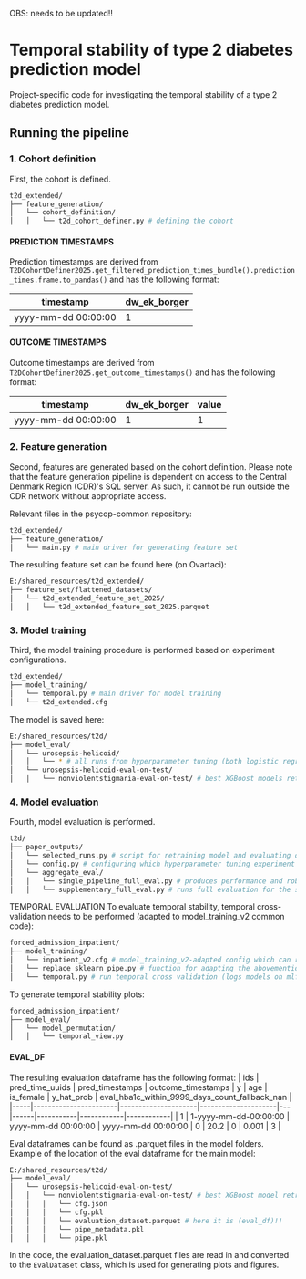 OBS: needs to be updated!!

# Temporal stability of type 2 diabetes prediction model
Project-specific code for investigating the temporal stability of a type 2 diabetes prediction model.

## Running the pipeline

### 1. Cohort definition
First, the cohort is defined. 
```bash
t2d_extended/
├── feature_generation/
│   └── cohort_definition/
│   │   └── t2d_cohort_definer.py # defining the cohort
```

#### PREDICTION TIMESTAMPS
Prediction timestamps are derived from `T2DCohortDefiner2025.get_filtered_prediction_times_bundle().prediction_times.frame.to_pandas()` and has the following format:

| timestamp           | dw_ek_borger |
|---------------------|--------------|
| yyyy-mm-dd 00:00:00 | 1            |


#### OUTCOME TIMESTAMPS
Outcome timestamps are derived from `T2DCohortDefiner2025.get_outcome_timestamps()` and has the following format:

| timestamp           | dw_ek_borger | value |
|---------------------|--------------|-------|
| yyyy-mm-dd 00:00:00 | 1            | 1     |

### 2. Feature generation
Second, features are generated based on the cohort definition. Please note that the feature generation pipeline is dependent on access to the Central Denmark Region (CDR)'s SQL server. As such, it cannot be run outside the CDR network without appropriate access.

Relevant files in the psycop-common repository: 
```bash
t2d_extended/  
├── feature_generation/ 
│   └── main.py # main driver for generating feature set
```

The resulting feature set can be found here (on Ovartaci): 
```bash
E:/shared_resources/t2d_extended/  
├── feature_set/flattened_datasets/
│   └── t2d_extended_feature_set_2025/
│   │   └── t2d_extended_feature_set_2025.parquet
```

### 3. Model training
Third, the model training procedure is performed based on experiment configurations. 

```bash
t2d_extended/ 
├── model_training/
│   └── temporal.py # main driver for model training
│   └── t2d_extended.cfg 
```

The model is saved here:

```bash
E:/shared_resources/t2d/
├── model_eval/
│   └── urosepsis-helicoid/ 
│   │   └── * # all runs from hyperparameter tuning (both logistic regression and XGBoost)
│   └── urosepsis-helicoid-eval-on-test/ 
│   │   └── nonviolentstigmaria-eval-on-test/ # best XGBoost models retrained on test set
```


### 4. Model evaluation
Fourth, model evaluation is performed.
```bash
t2d/ 
├── paper_outputs/
│   └── selected_runs.py # script for retraining model and evaluating on test
│   └── config.py # configuring which hyperparameter tuning experiment to run on
│   └── aggregate_eval/
│   │   └── single_pipeline_full_eval.py # produces performance and robustness figures for main paper
│   │   └── supplementary_full_eval.py # runs full evaluation for the supplementary materials (XGBoost)
```

TEMPORAL EVALUATION
To evaluate temporal stability, temporal cross-validation needs to be performed (adapted to model_training_v2 common code):
```bash
forced_admission_inpatient/ 
├── model_training/
│   └── inpatient_v2.cfg # model_training_v2-adapted config which can replicate the best XGBoost model from main model´
│   └── replace_sklearn_pipe.py # function for adapting the abovementioned config to the best logistic regression model
│   └── temporal.py # run temporal cross validation (logs models on mlflow - expriment name: "FA Inpatient - temporal cv") OBS - Mlflow logs are deleted and logging this way is outdated
```
To generate temporal stability plots:

```bash
forced_admission_inpatient/ 
├── model_eval/
│   └── model_permutation/
│   │   └── temporal_view.py
```

#### EVAL_DF
The resulting evaluation dataframe has the following format:
| ids | pred_time_uuids       | pred_timestamps     | outcome_timestamps  | y | age  | is_female | y_hat_prob | eval_hba1c_within_9999_days_count_fallback_nan |
|-----|-----------------------|---------------------|---------------------|---|------|-----------|------------|------------|
| 1   | 1-yyyy-mm-dd-00:00:00 | yyyy-mm-dd 00:00:00 | yyyy-mm-dd 00:00:00 | 0 | 20.2 | 0         | 0.001      | 3      |



Eval dataframes can be found as .parquet files in the model folders. Example of the location of the eval dataframe for the main model:

```bash
E:/shared_resources/t2d/
├── model_eval/
│   └── urosepsis-helicoid-eval-on-test/ 
│   │   └── nonviolentstigmaria-eval-on-test/ # best XGBoost model retrained on test set
│   │   │   └── cfg.json
│   │   │   └── cfg.pkl
│   │   │   └── evaluation_dataset.parquet # here it is (eval_df)!!
│   │   │   └── pipe_metadata.pkl
│   │   │   └── pipe.pkl
```


In the code, the evaluation_dataset.parquet files are read in and converted to the `EvalDataset` class, which is used for generating plots and figures.  

